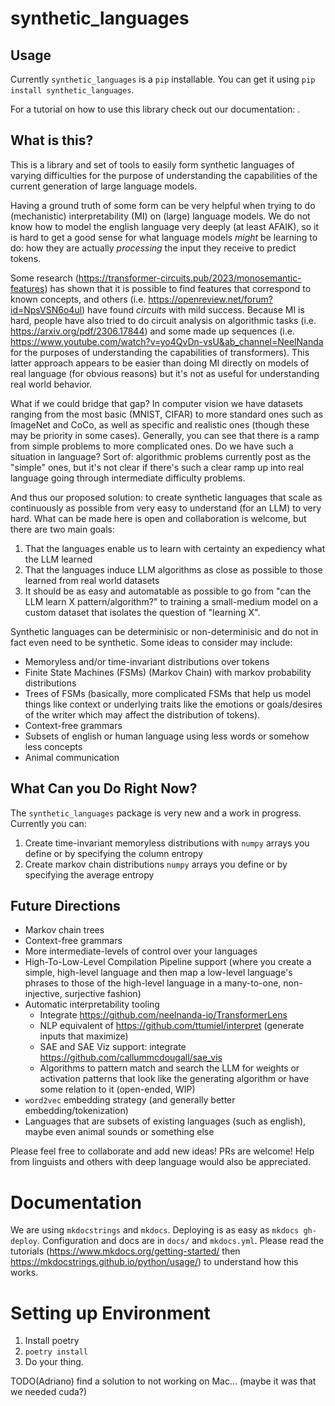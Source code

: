 # synthetic_languages
## Usage
Currently `synthetic_languages` is a `pip` installable. You can get it using `pip install synthetic_languages`.

For a tutorial on how to use this library check out our documentation: .

## What is this?
This is a library and set of tools to easily form synthetic languages of varying difficulties for the purpose of understanding the capabilities of the current generation of large language models.

Having a ground truth of some form can be very helpful when trying to do (mechanistic) interpretability (MI) on (large) language models. We do not know how to model the english language very deeply (at least AFAIK), so it is hard to get a good sense for what language models _might_ be learning to do: how they are actually _processing_ the input they receive to predict tokens.

Some research (https://transformer-circuits.pub/2023/monosemantic-features) has shown that it is possible to find features that correspond to known concepts, and others (i.e. https://openreview.net/forum?id=NpsVSN6o4ul) have found _circuits_ with mild success. Because MI is hard, people have also tried to do circuit analysis on algorithmic tasks (i.e. https://arxiv.org/pdf/2306.17844) and some made up sequences (i.e. https://www.youtube.com/watch?v=yo4QvDn-vsU&ab_channel=NeelNanda for the purposes of understanding the capabilities of transformers). This latter approach appears to be easier than doing MI directly on models of real language (for obvious reasons) but it's not as useful for understanding real world behavior.

What if we could bridge that gap? In computer vision we have datasets ranging from the most basic (MNIST, CIFAR) to more standard ones such as ImageNet and CoCo, as well as specific and realistic ones (though these may be priority in some cases). Generally, you can see that there is a ramp from simple problems to more complicated ones. Do we have such a situation in language? Sort of: algorithmic problems currently post as the "simple" ones, but it's not clear if there's such a clear ramp up into real language going through intermediate difficulty problems.

And thus our proposed solution: to create synthetic languages that scale as continuously as possible from very easy to understand (for an LLM) to very hard. What can be made here is open and collaboration is welcome, but there are two main goals:
1. That the languages enable us to learn with certainty an expediency what the LLM learned
2. That the languages induce LLM algorithms as close as possible to those learned from real world datasets
3. It should be as easy and automatable as possible to go from "can the LLM learn X pattern/algorithm?" to training a small-medium model on a custom dataset that isolates the question of "learning X".

Synthetic languages can be determinisic or non-determinisic and do not in fact even need to be synthetic. Some ideas to consider may include:
- Memoryless and/or time-invariant distributions over tokens
- Finite State Machines (FSMs) (Markov Chain) with markov probability distributions
- Trees of FSMs (basically, more complicated FSMs that help us model things like context or underlying traits like the emotions or goals/desires of the writer which may affect the distribution of tokens).
- Context-free grammars
- Subsets of english or human language using less words or somehow less concepts
- Animal communication

## What Can you Do Right Now?
The `synthetic_languages` package is very new and a work in progress. Currently you can:
1. Create time-invariant memoryless distributions with `numpy` arrays you define or by specifying the column entropy
2. Create markov chain distributions `numpy` arrays you define or by specifying the average entropy

## Future Directions
- Markov chain trees
- Context-free grammars
- More intermediate-levels of control over your languages
- High-To-Low-Level Compilation Pipeline support (where you create a simple, high-level language and then map a low-level language's phrases to those of the high-level language in a many-to-one, non-injective, surjective fashion)
- Automatic interpretability tooling
    - Integrate https://github.com/neelnanda-io/TransformerLens
    - NLP equivalent of https://github.com/ttumiel/interpret (generate inputs that maximize)
    - SAE and SAE Viz support: integrate https://github.com/callummcdougall/sae_vis
    - Algorithms to pattern match and search the LLM for weights or activation patterns that look like the generating algorithm or have some relation to it (open-ended, WIP)
- `word2vec` embedding strategy (and generally better embedding/tokenization)
- Languages that are subsets of existing languages (such as english), maybe even animal sounds or something else

Please feel free to collaborate and add new ideas! PRs are welcome! Help from linguists and others with deep language would also be appreciated.

# Documentation
We are using `mkdocstrings` and `mkdocs`. Deploying is as easy as `mkdocs gh-deploy`. Configuration and docs are in `docs/` and `mkdocs.yml`. Please read the tutorials (https://www.mkdocs.org/getting-started/ then https://mkdocstrings.github.io/python/usage/) to understand how this works.

# Setting up Environment
1. Install poetry
2. `poetry install`
3. Do your thing.

TODO(Adriano) find a solution to not working on Mac... (maybe it was that we needed cuda?)
